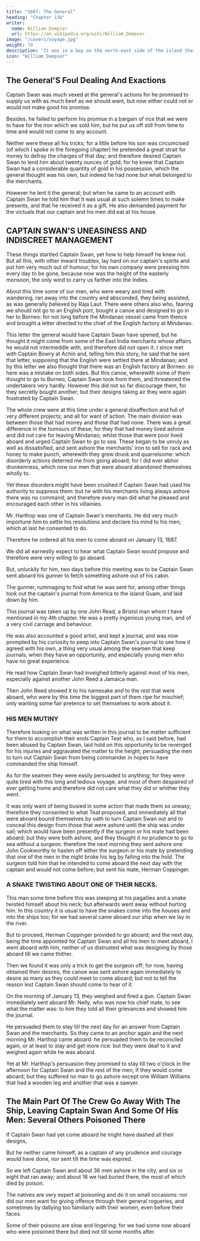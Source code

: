 ```yaml
---
title: "1687: The General"
heading: "Chapter 13b"
writer:
  name: William Dampier
  url: https://en.wikipedia.org/wiki/William_Dampier
image: "/covers/voyage.jpg"
weight: 70
description: "It was in a bay on the north-east side of the island that we came to an anchor, as has been said. We lay in this bay but one night and part of the next day"
icon: "William Dampier"
---
```




## The General'S Foul Dealing And Exactions

Captain Swan was much vexed at the general's actions for he promised to supply us with as much beef as we should want, but now either could not or would not make good his promise. 

Besides, he failed to perform his promise in a bargain of rice that we were to have for the iron which we sold him, but he put us off still from time to time and would not come to any account. 

Neither were these all his tricks; for a little before his son was circumcised (of which I spoke in the foregoing chapter) he pretended a great strait for money to defray the charges of that day; and therefore desired Captain Swan to lend him about twenty ounces of gold; for he knew that Captain Swan had a considerable quantity of gold in his possession, which the general thought was his own, but indeed he had none but what belonged to the merchants. 

However he lent it the general; but when he came to an account with Captain Swan he told him that it was usual at such solemn times to make presents, and that he received it as a gift. He also demanded payment for the victuals that our captain and his men did eat at his house.


## CAPTAIN SWAN'S UNEASINESS AND INDISCREET MANAGEMENT

These things startled Captain Swan, yet how to help himself he knew not. But all this, with other inward troubles, lay hard on our captain's spirits and put him very much out of humour; for his own company were pressing him every day to be gone, because now was the height of the easterly monsoon, the only wind to carry us farther into the Indies.

About this time some of our men, who were weary and tired with wandering, ran away into the country and absconded, they being assisted, as was generally believed by Raja Laut. There were others also who, fearing we should not go to an English port, bought a canoe and designed to go in her to Borneo: for not long before the Mindanao vessel came from thence and brought a letter directed to the chief of the English factory at Mindanao. 

This letter the general would have Captain Swan have opened, but he thought it might come from some of the East India merchants whose affairs he would not intermeddle with, and therefore did not open it. I since met with Captain Bowry at Achin and, telling him this story, he said that he sent that letter, supposing that the English were settled there at Mindanao; and by this letter we also thought that there was an English factory at Borneo: so here was a mistake on both sides. But this canoe, wherewith some of them thought to go to Borneo, Captain Swan took from them, and threatened the undertakers very hardly. However this did not so far discourage them, for they secretly bought another; but their designs taking air they were again frustrated by Captain Swan.

The whole crew were at this time under a general disaffection and full of very different projects; and all for want of action. The main division was between those that had money and those that had none. There was a great difference in the humours of these; for they that had money lived ashore and did not care for leaving Mindanao; whilst those that were poor lived aboard and urged Captain Swan to go to sea. These began to be unruly as well as dissatisfied, and sent ashore the merchants' iron to sell for rack and honey to make punch, wherewith they grew drunk and quarrelsome: which disorderly actions deterred me from going aboard; for I did ever abhor drunkenness, which now our men that were aboard abandoned themselves wholly to.

Yet these disorders might have been crushed if Captain Swan had used his authority to suppress them: but he with his merchants living always ashore there was no command; and therefore every man did what he pleased and encouraged each other in his villainies. 

Mr. Harthop was one of Captain Swan's merchants. He did very much importune him to settle his resolutions and declare his mind to his men; which at last he consented to do.

Therefore he ordered all his men to come aboard on January 13, 1687.

We did all earnestly expect to hear what Captain Swan would propose and therefore were very willing to go aboard. 

But, unluckily for him, two days before this meeting was to be Captain Swan sent aboard his gunner to fetch something ashore out of his cabin.

The gunner, rummaging to find what he was sent for, among other things took out the captain's journal from America to the island Guam, and laid down by him.

This journal was taken up by one John Read, a Bristol man whom I have mentioned in my 4th chapter. He was a pretty ingenious young man, and of a very civil carriage and behaviour. 

He was also accounted a good artist, and kept a journal, and was now prompted by his curiosity to peep into Captain Swan's journal to see how it agreed with his own, a thing very usual among the seamen that keep journals, when they have an opportunity, and especially young men who have no great experience. 

He read how Captain Swan had inveighed bitterly against most of his men, especially against another John Reed a Jamaica man.

<!-- This was such stuff as he did not seek after: but, hitting so pat on this subject, his curiosity led him to pry further; and therefore, while the gunner was busy, he conveyed the book away to look over it at his leisure. 

The gunner, having dispatched his business, locked up the cabin-door, not missing the book, and went ashore.  -->

Then John Reed showed it to his namesake and to the rest that were aboard, who were by this time the biggest part of them ripe for mischief; only wanting some fair pretence to set themselves to work about it.


### HIS MEN MUTINY

Therefore looking on what was written in this journal to be matter sufficient for them to accomplish their ends Captain Teat who, as I said before, had been abused by Captain Swan, laid hold on this opportunity to be revenged for his injuries and aggravated the matter to the height; persuading the men to turn out Captain Swan from being commander in hopes to have commanded the ship himself. 

As for the seamen they were easily persuaded to anything; for they were quite tired with this long and tedious voyage, and most of them despaired of ever getting home and therefore did not care what they did or whither they went. 

It was only want of being busied in some action that made them so uneasy; therefore they consented to what Teat proposed, and immediately all that were aboard bound themselves by oath to turn Captain Swan out and to conceal this design from those that were ashore until the ship was under sail; which would have been presently if the surgeon or his mate had been aboard; but they were both ashore, and they thought it no prudence to go to sea without a surgeon: therefore the next morning they sent ashore one John Cookworthy to hasten off either the surgeon or his mate by pretending that one of the men in the night broke his leg by falling into the hold. The surgeon told him that he intended to come aboard the next day with the captain and would not come before; but sent his mate, Herman Coppinger.


### A SNAKE TWISTING ABOUT ONE OF THEIR NECKS.

This man some time before this was sleeping at his pagallies and a snake twisted himself about his neck; but afterwards went away without hurting him. In this country it is usual to have the snakes come into the houses and into the ships too; for we had several came aboard our ship when we lay in the river. 

But to proceed, Herman Coppinger provided to go aboard; and the next day, being the time appointed for Captain Swan and all his men to meet aboard, I went aboard with him, neither of us distrusted what was designing by those aboard till we came thither.

Then we found it was only a trick to get the surgeon off; for now, having obtained their desires, the canoe was sent ashore again immediately to desire as many as they could meet to come aboard; but not to tell the reason lest Captain Swan should come to hear of it.

On the morning of January 13, they weighed and fired a gun. Captain Swan immediately sent aboard Mr. Nelly, who was now his chief mate, to see what the matter was: to him they told all their grievances and showed him the journal. 

He persuaded them to stay till the next day for an answer from Captain Swan and the merchants. So they came to an anchor again and the next morning Mr. Harthop came aboard: he persuaded them to be reconciled again, or at least to stay and get more rice: but they were deaf to it and weighed again while he was aboard. 

Yet at Mr. Harthop's persuasion they promised to stay till two o'clock in the afternoon for Captain Swan and the rest of the men, if they would come aboard; but they suffered no man to go ashore except one William Williams that had a wooden leg and another that was a sawyer.


## The Main Part Of The Crew Go Away With The Ship, Leaving Captain Swan And Some Of His Men: Several Others Poisoned There

If Captain Swan had yet come aboard he might have dashed all their designs,

But he neither came himself, as a captain of any prudence and courage would have done, nor sent till the time was expired.

So we left Captain Swan and about 36 men ashore in the city, and six or eight that ran away; and about 16 we had buried there, the most of which died by poison. 

The natives are very expert at poisoning and do it on small occasions: nor did our men want for giving offence through their general rogueries, and sometimes by dallying too familiarly with their women, even before their faces.

Some of their poisons are slow and lingering; for we had some now aboard who were poisoned there but died not till some months after.

